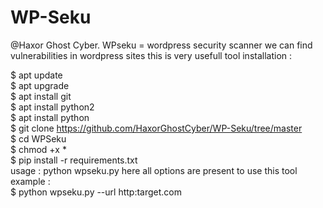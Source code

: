# WP-Seku
@Haxor Ghost Cyber.
WPseku = wordpress security scanner
we can find vulnerabilities in wordpress sites
this is very usefull tool  installation :  

$ apt update   
$ apt upgrade  
$ apt install git  
$ apt install python2  
$ apt install python  
$ git clone https://github.com/HaxorGhostCyber/WP-Seku/tree/master  
$ cd WPSeku  
$ chmod +x *  
$ pip install -r requirements.txt  
usage :  python wpseku.py  here all options are present to use this tool  
example :  
$ python wpseku.py --url http:target.com
